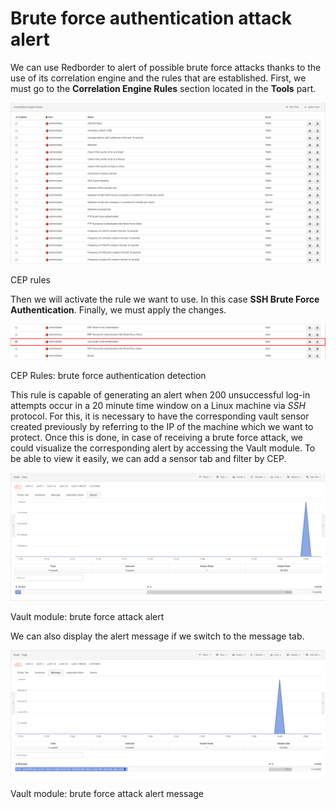 # Brute force authentication attack alert

We can use Redborder to alert of possible brute force attacks thanks to the use of its correlation engine and the rules that are established. First, we must go to the **Correlation Engine Rules** section located in the **Tools** part.

![CEP rules](images/ch30_img002_a.png)

CEP rules

Then we will activate the rule we want to use. In this case **SSH Brute Force Authentication**. Finally, we must apply the changes.

![CEP Rules: brute force authentication detection](images/ch30_img002_b.png)

CEP Rules: brute force authentication detection

This rule is capable of generating an alert when 200 unsuccessful log-in attempts occur in a 20 minute time window on a Linux machine via *SSH* protocol. For this, it is necessary to have the corresponding vault sensor created previously by referring to the IP of the machine which we want to protect. Once this is done, in case of receiving a brute force attack, we could visualize the corresponding alert by accessing the Vault module. To be able to view it easily, we can add a sensor tab and filter by CEP.

![Vault module: brute force attack alert](images/ch30_img002_c.png)

Vault module: brute force attack alert

We can also display the alert message if we switch to the message tab.

![Vault module: brute force attack alert message](images/ch30_img002_d.png)

Vault module: brute force attack alert message
